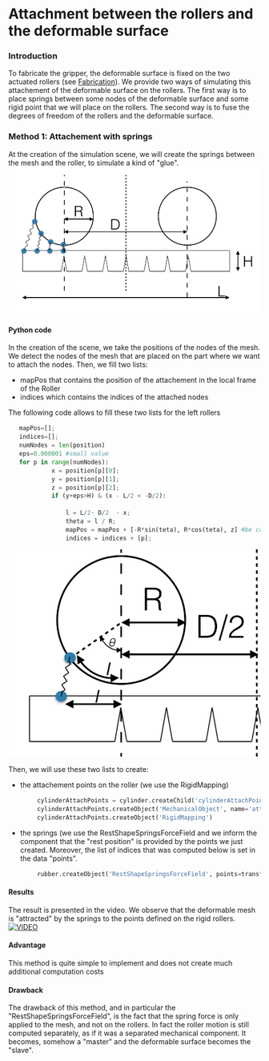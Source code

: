
Attachment between the rollers and the deformable surface
=======================
### Introduction

To fabricate the gripper, the deformable surface is fixed on the two actuated rollers (see [Fabrication](fabrication.md)).
We provide two ways of simulating this attachement of the deformable surface on the rollers.
The first way is to place springs between some nodes of the deformable surface and some rigid point that we will place on the rollers. 
The second way is to fuse the degrees of freedom of the rollers and the deformable surface.


### Method 1: Attachement with springs
At the creation of the simulation scene, we will create the springs between the mesh and the roller, to simulate a kind of "glue". 
![Attach_concept](../images/Attach_1.tiff)
   
#### Python code
In the creation of the scene, we take the positions of the nodes of the mesh. We detect the nodes of the mesh that are placed on the part where we want to attach the nodes. Then, we fill two lists:
* mapPos that contains the position of the attachement in the local frame of the Roller
* indices which contains the indices of the attached nodes

The following code allows to fill these two lists for the left rollers
```python
   mapPos=[];
   indices=[];
   numNodes = len(position)
   eps=0.000001 #small value
   for p in range(numNodes):
            x = position[p][0];
            y = position[p][1];
            z = position[p][2];
            if (y+eps>H) & (x - L/2 < -D/2):
                
                l = L/2- D/2  - x; 
                theta = l / R;
                mapPos = mapPos + [-R*sin(teta), R*cos(teta), z] #be carreful of possible initial rotation of the rollers
                indices = indices + [p];
```

![Attach_concept](../images/Attach_2.tiff)

Then, we will use these two lists to create:
* the attachement points on the roller (we use the RigidMapping)
```python
        cylinderAttachPoints = cylinder.createChild('cylinderAttachPoints')
        cylinderAttachPoints.createObject('MechanicalObject', name='attachPointsMO', position = transformTableInString(mapPos))
        cylinderAttachPoints.createObject('RigidMapping')
```

* the springs (we use the RestShapeSpringsForceField and we inform the component that the "rest position" is provided by the points we just created. Moreover, the list of indices that was computed below is set in the data "points".
```python
        rubber.createObject('RestShapeSpringsForceField', points=transformTableInString(indices), stiffness='1000', external_rest_shape='../cylinder/cylinderAttachPoints/attachPointsMO')
```

#### Results
The result is presented in the video. We observe that the deformable mesh is "attracted" by the springs to the points defined on the rigid rollers.
[![VIDEO](https://img.youtube.com/vi/z4GOrovo6pE/0.jpg)](https://www.youtube.com/watch?v=z4GOrovo6pE)

#### Advantage
This method is quite simple to implement and does not create much additional computation costs

#### Drawback
The drawback of this method, and in particular the "RestShapeSpringsForceField", is the fact that the spring force is only applied to the mesh, and not on the rollers. In fact the roller motion is still computed separately, as if it was a separated mechanical component. It becomes, somehow a "master" and the deformable surface becomes the "slave".



            
